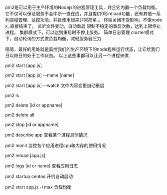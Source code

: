 <!--
 * @Author: Jeffrey
 * @Date: 2022-09-12 18:48:29
 * @LastEditors: Jeffrey
 * @LastEditTime: 2023-08-26 09:23:49
 * @Description: Do not edit
-->
pm2是可以用于生产环境的Nodejs的进程管理工具，并且它内置一个负载均衡。它不仅可以保证服务不会中断一直在线，并且提供0秒reload功能，还有其他一系列进程管理、监控功能。并且使用起来非常简单
。
终端关闭不受影响，不像node x, 直接结束了。
监听文件变动，自动重启
限制不稳定的重启次数，达到上限停止进程。
集群模式下，可以达到重启时不停止服务。
简单日志管理
cluster模式下，自动轮询的方式做负载均衡，减轻服务器压力

嗯嗯，最好的用处就是监控我们的生产环境下的node程序运行状态，让它给我们日以继日的处于工作状态。
以上这些事都可以让另一个进程来做.

pm2 start [app.js]

pm2 start [app.js] --name [name]


pm2 start [app.js] --watch     文件内容变更自动重启

pm2 ls

pm2 delete [id or appname]

pm2 delete all

pm2 stop [id or appname]

pm2 describe app 查看某个进程具体情况

pm2 monit 监控各个应用进程cpu和内存的使用情况

pm2 reload [app.js]

pm2 logs [id or name] 查看应用日志

pm2 startup centos 开机自动启动

pm2 start app.js -i max 负载均衡